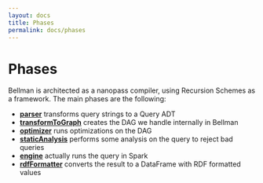 ```yaml
---
layout: docs
title: Phases
permalink: docs/phases
---
```


# Phases

Bellman is architected as a nanopass compiler, using Recursion Schemes as a framework.  The main phases are the following:

- [**parser**](parser) transforms query strings to a Query ADT
- [**transformToGraph**](transformToGraph) creates the DAG we handle internally in Bellman
- [**optimizer**](optimizer) runs optimizations on the DAG
- [**staticAnalysis**](staticAnalysis) performs some analysis on the query to reject bad queries
- [**engine**](engine) actually runs the query in Spark
- [**rdfFormatter**](rdfFormatter) converts the result to a DataFrame with RDF formatted values 